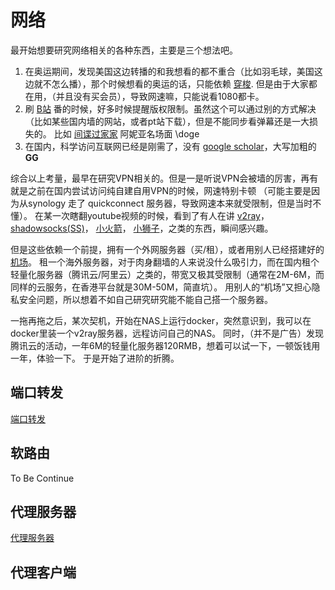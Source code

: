 # 网络

最开始想要研究网络相关的各种东西，主要是三个想法吧。

1. 在奥运期间，发现美国这边转播的和我想看的都不重合（比如羽毛球，美国这边就不怎么播），那个时候想看的奥运的话，只能依赖 [穿梭](https://www.transocks.com). 
但是由于大家都在用，（并且没有买会员），导致网速嘛，只能说看1080都卡。
2. 刷 [B站](https://www.bilibili.com/anime/) 番的时候，好多时候提醒版权限制。虽然这个可以通过别的方式解决（比如某些国内墙的网站，或者pt站下载），但是不能同步看弹幕还是一大损失的。
比如 [间谍过家家](https://www.bilibili.com/bangumi/play/ep511580?from_spmid=666.25.episode.0) 阿妮亚名场面 \doge
3. 在国内，科学访问互联网已经是刚需了，没有 [google scholar](https://scholar.google.com)，大写加粗的 **GG**

综合以上考量，最早在研究VPN相关的。但是一是听说VPN会被墙的厉害，再有就是之前在国内尝试访问纯自建自用VPN的时候，网速特别卡顿
（可能主要是因为从synology 走了 quickconnect 服务器，导致网速本来就受限制，但是当时不懂）。
在某一次瞎翻youtube视频的时候，看到了有人在讲 
[v2ray](https://www.v2ray.com)， [shadowsocks(SS)](https://github.com/shadowsocks)，
[小火箭](https://apps.apple.com/us/app/shadowrocket/id932747118)， 
[小狮子](https://merlinblog.xyz/wiki/clash-for-windows-for-mac.html)，之类的东西，瞬间感兴趣。

但是这些依赖一个前提，拥有一个外网服务器（买/租），或者用别人已经搭建好的 [机场](https://www.jingyanpal.com/what-is-jichang-ss-ssr-is-it-the-same-as-vpn-service-an-explainer/)。
租一个海外服务器，对于肉身翻墙的人来说没什么吸引力，而在国内租个轻量化服务器（腾讯云/阿里云）之类的，带宽又极其受限制（通常在2M-6M，而同样的云服务，在香港平台就是30M-50M，简直坑）。
用别人的“机场”又担心隐私安全问题，所以想着不如自己研究研究能不能自己搭一个服务器。

一拖再拖之后，某次契机，开始在NAS上运行docker，突然意识到，我可以在docker里装一个v2ray服务器，远程访问自己的NAS。
同时，（并不是广告）发现腾讯云的活动，一年6M的轻量化服务器120RMB，想着可以试一下，一顿饭钱用一年，体验一下。
于是开始了进阶的折腾。

## 端口转发
[端口转发](端口转发.md)

## 软路由
To Be Continue

## 代理服务器
[代理服务器](代理服务器.md)

## 代理客户端
